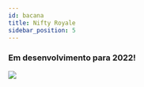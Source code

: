 ```yaml
---
id: bacana
title: Nifty Royale
sidebar_position: 5
---
```


### Em desenvolvimento para 2022!

![](/img/niftyroyale_v01.png)
